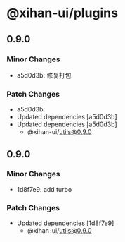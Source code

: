 # @xihan-ui/plugins

## 0.9.0

### Minor Changes

- a5d0d3b: 修复打包

### Patch Changes

- a5d0d3b:
- Updated dependencies [a5d0d3b]
- Updated dependencies [a5d0d3b]
  - @xihan-ui/utils@0.9.0

## 0.9.0

### Minor Changes

- 1d8f7e9: add turbo

### Patch Changes

- Updated dependencies [1d8f7e9]
  - @xihan-ui/utils@0.9.0
